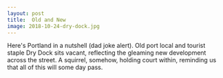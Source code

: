 ```yaml
---
layout: post
title:  Old and New
image: 2018-10-24-dry-dock.jpg
---
```


Here's Portland in a nutshell (dad joke alert). Old port local and tourist staple Dry Dock sits vacant, 
reflecting the gleaming new development across the street. A squirrel, somehow, holding court within, reminding us
that all of this will some day pass.          
 
  
